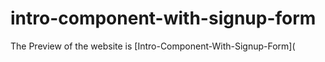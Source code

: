 # intro-component-with-signup-form
The Preview of the website is [Intro-Component-With-Signup-Form](
